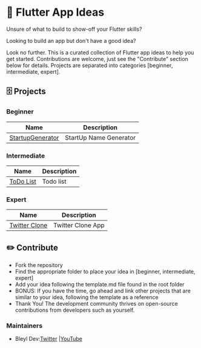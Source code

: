 # 📱 Flutter App Ideas

Unsure of what to build to show-off your Flutter skills?

Looking to build an app but don't have a good idea?

Look no further.  This is a curated collection of Flutter app ideas to help you get started.  Contributions are welcome, just see the "Contribute" section below for details.  Projects are separated into categories [beginner, intermediate, expert].

## 🗄 Projects

### Beginner

| Name | Description |
| - | - |
| [StartupGenerator](./Ideas/1\)Beginner/StartUpGenerator.md) | StartUp Name Generator |

### Intermediate

| Name | Description |
| - | - |
| [ToDo List](./Ideas/2\)Intermediate/TodoList.md) | Todo list |

### Expert

| Name | Description |
| - | - |
| [Twitter Clone](./Ideas/3\)Expert/TwitterClone.md) | Twitter Clone App |

## ✏️ Contribute

- Fork the repository
- Find the appropriate folder to place your idea in [beginner, intermediate, expert]
- Add your idea following the template.md file found in the root folder
- BONUS: If you have the time, go ahead and link other projects that are similar to your idea, following the template as a reference
- Thank You! The development community thrives on open-source contributions from developers such as yourself.

### Maintainers

- Bleyl Dev:[Twitter](https://www.twitter.com/BleylDev) |[YouTube](https://www.youtube.com/c/bleyldev)

